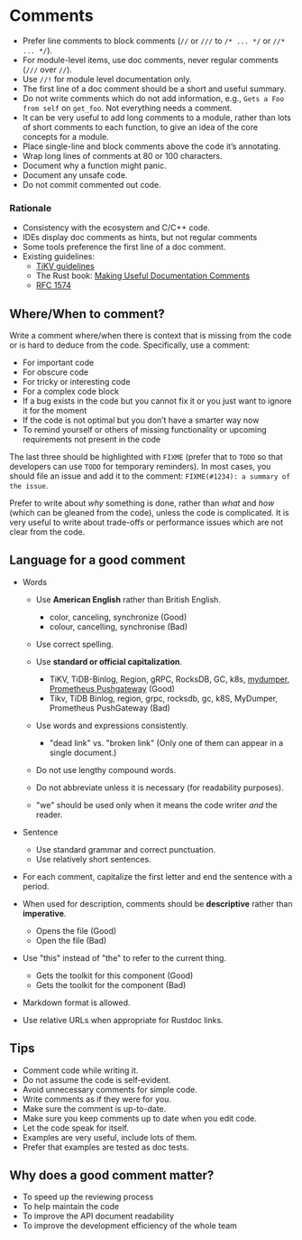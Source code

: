 # Comments

* Prefer line comments to block comments (`//` or `///` to `/* ... */` or `//* ... */`).
* For module-level items, use doc comments, never regular comments (`///` over `//`).
* Use `//!` for module level documentation only.
* The first line of a doc comment should be a short and useful summary.
* Do not write comments which do not add information, e.g., `Gets a Foo from self` on `get_foo`. Not everything needs a comment.
* It can be very useful to add long comments to a module, rather than lots of short comments to each function, to give an idea of the core concepts for a module.
* Place single-line and block comments above the code it’s annotating.
* Wrap long lines of comments at 80 or 100 characters.
* Document why a function might panic.
* Document any unsafe code.
* Do not commit commented out code.


### Rationale

* Consistency with the ecosystem and C/C++ code.
* IDEs display doc comments as hints, but not regular comments
* Some tools preference the first line of a doc comment.
* Existing guidelines:
  - [TiKV guidelines](https://github.com/tikv/tikv/blob/master/CODE_COMMENT_STYLE.md)
  - The Rust book: [Making Useful Documentation Comments](https://doc.rust-lang.org/book/ch14-02-publishing-to-crates-io.html#making-useful-documentation-comments)
  - [RFC 1574](https://github.com/rust-lang/rfcs/blob/master/text/1574-more-api-documentation-conventions.md)


## Where/When to comment?

Write a comment where/when there is context that is missing from the code or is hard to deduce from the code. Specifically, use a comment:

- For important code
- For obscure code
- For tricky or interesting code
- For a complex code block
- If a bug exists in the code but you cannot fix it or you just want to ignore it for the moment
- If the code is not optimal but you don’t have a smarter way now
- To remind yourself or others of missing functionality or upcoming requirements not present in the code

The last three should be highlighted with `FIXME` (prefer that to `TODO` so that developers can use `TODO` for temporary reminders). In most cases, you should file an issue and add it to the comment: `FIXME(#1234): a summary of the issue`.

Prefer to write about *why* something is done, rather than *what* and *how* (which can be gleaned from the code), unless the code is complicated. It is very useful to write about trade-offs or performance issues which are not clear from the code.


## Language for a good comment

- Words
    
    - Use **American English** rather than British English.
        
        - color, canceling, synchronize     (Good)
        - colour, cancelling, synchronise   (Bad)
    
    - Use correct spelling.

    - Use **standard or official capitalization**.
        
        - TiKV, TiDB-Binlog, Region, gRPC, RocksDB, GC, k8s, [mydumper](https://github.com/maxbube/mydumper), [Prometheus Pushgateway](https://github.com/prometheus/pushgateway)   (Good)
        - Tikv, TiDB Binlog, region, grpc, rocksdb, gc, k8S, MyDumper, Prometheus PushGateway   (Bad)

    - Use words and expressions consistently.
        
        - "dead link" vs. "broken link" (Only one of them can appear in a single document.)
    
    - Do not use lengthy compound words.

    - Do not abbreviate unless it is necessary (for readability purposes).

    - "we" should be used only when it means the code writer *and* the reader.

- Sentence

    - Use standard grammar and correct punctuation.
    - Use relatively short sentences.

- For each comment, capitalize the first letter and end the sentence with a period.

- When used for description, comments should be **descriptive** rather than **imperative**.

    - Opens the file   (Good)
    - Open the file    (Bad)

- Use "this" instead of "the" to refer to the current thing.
    
    - Gets the toolkit for this component   (Good)
    - Gets the toolkit for the component    (Bad)

- Markdown format is allowed.

- Use relative URLs when appropriate for Rustdoc links.


## Tips

- Comment code while writing it.
- Do not assume the code is self-evident.
- Avoid unnecessary comments for simple code.
- Write comments as if they were for you.
- Make sure the comment is up-to-date.
- Make sure you keep comments up to date when you edit code.
- Let the code speak for itself.
- Examples are very useful, include lots of them.
- Prefer that examples are tested as doc tests.


## Why does a good comment matter?

- To speed up the reviewing process
- To help maintain the code
- To improve the API document readability
- To improve the development efficiency of the whole team
